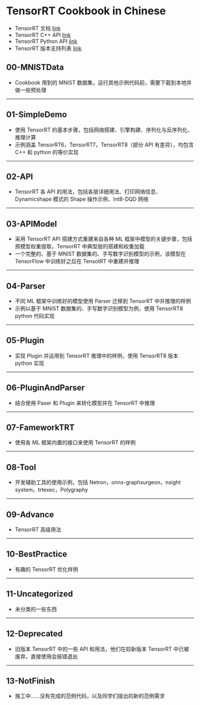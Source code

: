 # TensorRT Cookbook in Chinese
+ TensorRT 文档 [link](https://docs.nvidia.com/deeplearning/tensorrt/developer-guide/index.html)
+ TensorRT C++ API [link](https://docs.nvidia.com/deeplearning/tensorrt/api/c_api)
+ TensorRT Python API [link](https://docs.nvidia.com/deeplearning/tensorrt/api/python_api/)
+ TensorRT 版本支持列表 [link](https://docs.nvidia.com/deeplearning/tensorrt/support-matrix/index.html)

## 00-MNISTData
+ Cookbook 用到的 MNIST 数据集，运行其他示例代码前，需要下载到本地并做一些预处理

---
## 01-SimpleDemo
+ 使用 TensorRT 的基本步骤，包括网络搭建、引擎构建、序列化与反序列化、推理计算
+ 示例涵盖 TensorRT6，TensorRT7，TensorRT8（部分 API 有差异），均包含 C++ 和 python 的等价实现

---
## 02-API
+ TensorRT 各 API 的用法，包括各层详细用法、打印网络信息、Dynamicshape 模式的 Shape 操作示例、Int8-DQD 网络

---
## 03-APIModel
+ 采用 TensorRT API 搭建方式重建来自各种 ML 框架中模型的关键步骤，包括原模型权重提取，TensorRT 中典型层的搭建和权重加载
+ 一个完整的、基于 MNIST 数据集的、手写数字识别模型的示例，该模型在 TensorFlow 中训练好之后在 TensotRT 中重建并推理

---
## 04-Parser
+ 不同 ML 框架中训练好的模型使用 Parser 迁移到 TensorRT 中并推理的样例
+ 示例以基于 MNIST 数据集的、手写数字识别模型为例，使用 TensorRT8 python 代码实现

---
## 05-Plugin
+ 实现 Plugin 并运用到 TensorRT 推理中的样例，使用 TensorRT8 版本 python 实现

---
## 06-PluginAndParser
+ 结合使用 Paser 和 Plugin 来转化模型并在 TensorRT 中推理

---
## 07-FameworkTRT
+ 使用各 ML 框架内置的接口来使用 TensorRT 的样例

---
## 08-Tool
+ 开发辅助工具的使用示例，包括 Netron，onnx-graphsurgeon，nsight system，trtexec，Polygraphy

---
## 09-Advance
+ TensorRT 高级用法

---
## 10-BestPractice
+ 有趣的 TensorRT 优化样例

---
## 11-Uncategorized
+ 未分类的一些东西

---
## 12-Deprecated
+ 旧版本 TensorRT 中的一些 API 和用法，他们在较新版本 TensorRT 中已被废弃，直接使用会报错退出

---
## 13-NotFinish
+ 施工中……没有完成的范例代码，以及同学们提出的新的范例需求



